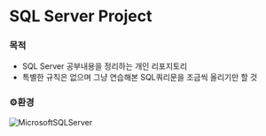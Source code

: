 # SQL Server Project

### 목적
- SQL Server 공부내용을 정리하는 개인 리포지토리
- 특별한 규칙은 없으며 그냥 연습해본 SQL쿼리문을 조금씩 올리기만 할 것


### ⚙️환경
![MicrosoftSQLServer](https://img.shields.io/badge/Microsoft%20SQL%20Sever-CC2927?style=for-the-badge&logo=microsoft%20sql%20server&logoColor=white)